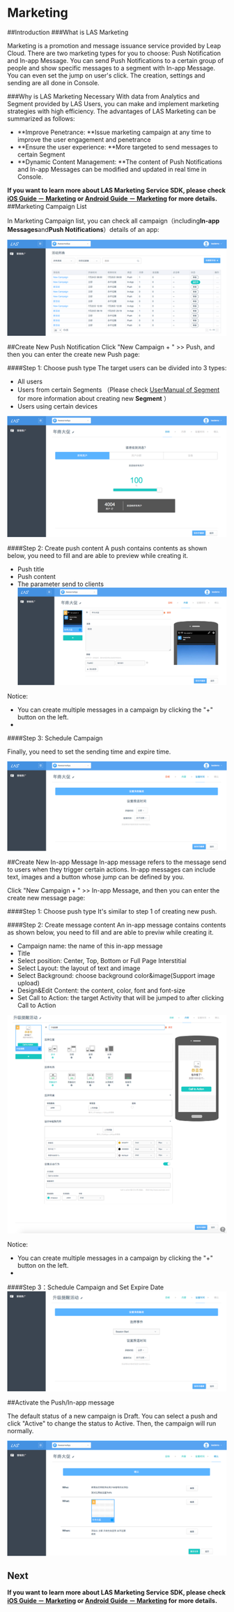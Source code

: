 # Marketing
##Introduction
###What is LAS Marketing

Marketing is a promotion and message issuance service provided by Leap Cloud. There are two marketing types for you to choose: Push Notification and In-app Message. You can send Push Notifications to a certain group of people and show specific messages to a segment with In-app Message. You can even set the jump on user's click. The creation, settings and sending are all done in Console.


###Why is LAS Marketing Necessary 
With data from Analytics and Segment provided by LAS Users, you can make and implement marketing strategies with high efficiency. The advantages of LAS Marketing can be summarized as follows: 


* **Improve Penetrance: **Issue marketing campaign at any time to improve the user engagement and penetrance
* **Ensure the user experience: **More targeted to send messages to certain Segment 
* **Dynamic Content Management: **The content of Push Notifications and In-app Messages can be modified and updated in real time in Console. 

**If you want to learn more about LAS Marketing Service SDK, please check [iOS Guide － Marketing](LAS_DOCS_GUIDE_LINK_PLACEHOLDER_IOS#MARKETING_EN) or [Android Guide － Marketing](LAS_DOCS_GUIDE_LINK_PLACEHOLDER_ANDROID#MARKETING_EN) for more details.**
##Marketing Campaign List

In Marketing Campaign list, you can check all campaign（including**In-app Messages**and**Push Notifications**）details of an app:

![imgMCampaignList.png](../../../images/imgMCampaignList.png)


##Create New Push Notification
Click "New Campaign + " >> Push, and then you can enter the create new Push page:

####Step 1: Choose push type
The target users can be divided into 3 types:

* All users
* Users from certain Segments （Please check [UserManual of Segment](LAS_DOCS__LINK_PLACEHOLDER_USERMANUAL/#USERMGMT_SEGMENT_EN) for more information about creating new **Segment** ）
* Users using certain devices

![imgMAddPush1.png](../../../images/imgMAddPush1.png)

####Step 2: Create push content
A push contains contents as shown below, you need to fill and are able to preview while creating it.

* Push title 
* Push content 
* The parameter send to clients
![imgMAddPush2.png.png](../../../images/imgMAddPush2.png)

Notice:

* You can create multiple messages in a campaign by clicking the "+" button on the left.
* 
####Step 3: Schedule Campaign

Finally, you need to set the sending time and expire time.

![imgMAddPush3.png](../../../images/imgMAddPush3.png)

##Create New In-app Message
In-app message refers to the message send to users when they trigger certain actions. In-app messages can include text, images and a button whose jump can be defined by you.

Click "New Campaign + " >> In-app Message, and then you can enter the create new message page:

####Step 1: Choose push type
It's similar to step 1 of creating new push.

####Step 2: Create message content
An in-app message contains contents as shown below, you need to fill and are able to previw while creating it.

* Campaign name: the name of this in-app message
* Title
* Select position: Center, Top, Bottom or Full Page Interstitial
* Select Layout: the layout of text and image
* Select Background: choose background color&image(Support image upload)
* Design&Edit Content: the content, color, font and font-size
* Set Call to Action: the target Activity that will be jumped to after clicking Call to Action

![imgMAddMsg2.png](../../../images/imgMAddMsg2.png)

Notice:

* You can create multiple messages in a campaign by clicking the "+" button on the left.
* 
####Step 3：Schedule Campaign and Set Expire Date
![imgMAddMsg3.png](../../../images/imgMAddMsg3.png)

##Activate the Push/In-app message

The default status of a new campaign is Draft. You can select a push and click "Active" to change the status to Active. Then, the campaign will run normally.

![imgMActivatePush.png](../../../images/imgMActivatePush.png)

## Next

**If you want to learn more about LAS Marketing Service SDK, please check [iOS Guide － Marketing](LAS_DOCS_GUIDE_LINK_PLACEHOLDER_IOS#MARKETING_EN) or [Android Guide － Marketing](LAS_DOCS_GUIDE_LINK_PLACEHOLDER_ANDROID#MARKETING_EN) for more details.**
